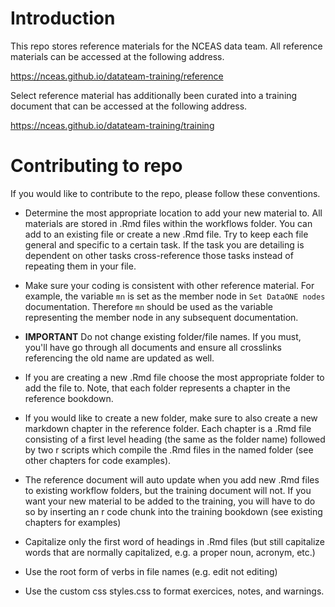 # Introduction
This repo stores reference materials for the NCEAS data team. All reference materials can be accessed at the following address.

https://nceas.github.io/datateam-training/reference

Select reference material has additionally been curated into a training document that can be accessed at the following address.

https://nceas.github.io/datateam-training/training

# Contributing to repo

If you would like to contribute to the repo, please follow these conventions.

* Determine the most appropriate location to add your new material to. All materials are stored in .Rmd files within the workflows folder. You can add to an existing file or create a new .Rmd file. Try to keep each file general and specific to a certain task. If the task you are detailing is dependent on other tasks cross-reference those tasks instead of repeating them in your file.

* Make sure your coding is consistent with other reference material. For example, the variable `mn` is set as the member node in `Set DataONE nodes` documentation. Therefore `mn` should be used as the variable representing the member node in any subsequent documentation.

* **IMPORTANT** Do not change existing folder/file names. If you must, you'll have go through all documents and ensure all crosslinks referencing the old name are updated as well.

* If you are creating a new .Rmd file choose the most appropriate folder to add the file to. Note, that each folder represents a chapter in the reference bookdown. 

* If you would like to create a new folder, make sure to also create a new markdown chapter in the reference folder. Each chapter is a .Rmd file consisting of a first level heading (the same as the folder name) followed by two r scripts which compile the .Rmd files in the named folder (see other chapters for code examples). 

* The reference document will auto update when you add new .Rmd files to existing workflow folders, but the training document will not. If you want your new material to be added to the training, you will have to do so by inserting an r code chunk into the training bookdown (see existing chapters for examples)

* Capitalize only the first word of headings in .Rmd files (but still capitalize words that are normally capitalized, e.g. a proper noun, acronym, etc.)

* Use the root form of verbs in file names (e.g. edit not editing)

* Use the custom css styles.css to format exercices, notes, and warnings.


  

